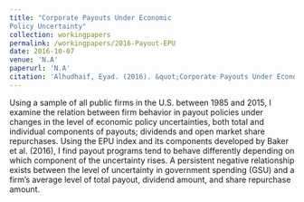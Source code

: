 ```yaml
---
title: "Corporate Payouts Under Economic
Policy Uncertainty"
collection: workingpapers
permalink: /workingpapers/2016-Payout-EPU
date: 2016-10-07
venue: 'N.A'
paperurl: 'N.A'
citation: 'Alhudhaif, Eyad. (2016). &quot;Corporate Payouts Under Economic Policy Uncertainty&quot;. <i>Working Paper</i>.'
---
```

Using a sample of all public firms in the U.S. between 1985 and 2015, I examine the relation between firm behavior in payout policies under changes in the level of economic policy uncertainties, both total and individual components of payouts; dividends and open market share repurchases. Using the EPU index and its components developed by Baker et al. (2016), I find payout programs tend to behave differently depending on which component of the uncertainty rises. A persistent negative relationship exists between the level of uncertainty in government spending (GSU) and a firm’s average level of total payout, dividend amount, and share repurchase amount.

